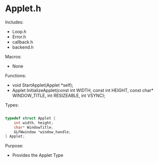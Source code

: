 # Applet.h

Includes:
* Loop.h
* Error.h
* callback.h
* backend.h

Macros:
* None

Functions:
* void StartApplet(Applet *self);
* Applet InitializeApplet(const int WIDTH, const int HEIGHT, const char* WINDOW_TITLE, int RESIZEABLE, int VSYNC);

Types:
```c

typedef struct Applet {
    int width, height;
    char* WindowTitle;
    GLFWwindow *window_handle;
} Applet;
```

Purpose:
* Provides the Applet Type
